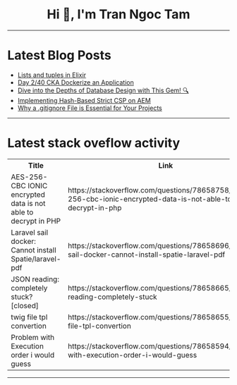 <h1 align="center">Hi 👋, I'm Tran Ngoc Tam</h1>

---

# Latest Blog Posts 
<!-- BLOG-POST-LIST:START -->
- [Lists and tuples in Elixir](https://dev.to/rhaenyraliang/lists-and-tuples-in-elixir-2lme)
- [Day 2/40 CKA Dockerize an Application](https://dev.to/emmanuel_oghre_abe292c74f/day-240-cka-dockerize-an-application-k3p)
- [Dive into the Depths of Database Design with This Gem! 🔍](https://dev.to/getvm/dive-into-the-depths-of-database-design-with-this-gem-4fel)
- [Implementing Hash-Based Strict CSP on AEM](https://dev.to/theopendle/implementing-hash-based-strict-csp-on-aem-5621)
- [Why a .gitignore File is Essential for Your Projects](https://dev.to/just_ritik/why-a-gitignore-file-is-essential-for-your-projects-4odm)
<!-- BLOG-POST-LIST:END -->

---

# Latest stack oveflow activity
<table>
  <tr><th>Title</th><th>Link</th></tr>
  <!-- STACKOVERFLOW:START --><tr><td>AES-256-CBC IONIC encrypted data is not able to decrypt in PHP</td><td>https://stackoverflow.com/questions/78658758/aes-256-cbc-ionic-encrypted-data-is-not-able-to-decrypt-in-php</td></tr><tr><td>Laravel sail docker: Cannot install Spatie/laravel-pdf</td><td>https://stackoverflow.com/questions/78658696/laravel-sail-docker-cannot-install-spatie-laravel-pdf</td></tr><tr><td>JSON reading: completely stuck? [closed]</td><td>https://stackoverflow.com/questions/78658665/json-reading-completely-stuck</td></tr><tr><td>twig file tpl convertion</td><td>https://stackoverflow.com/questions/78658655/twig-file-tpl-convertion</td></tr><tr><td>Problem with Execution order i would guess</td><td>https://stackoverflow.com/questions/78658594/problem-with-execution-order-i-would-guess</td></tr><!-- STACKOVERFLOW:END -->
</table>

---


